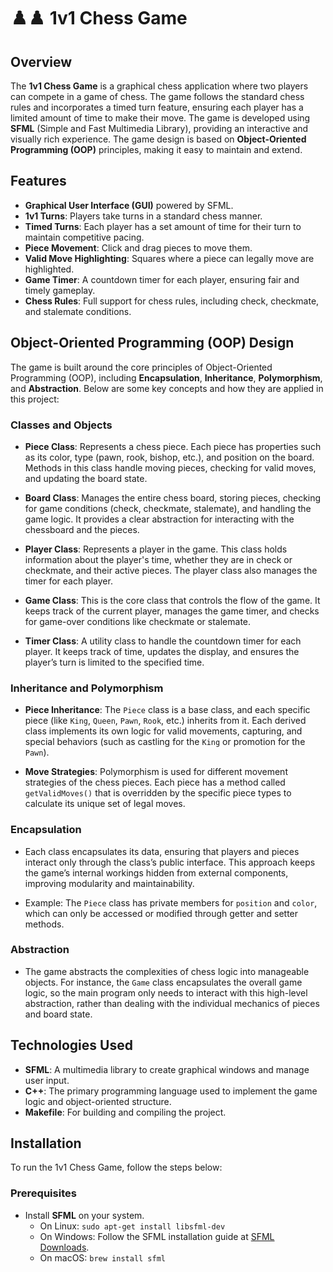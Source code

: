 # ♟️♟️ 1v1 Chess Game

## Overview

The **1v1 Chess Game** is a graphical chess application where two players can compete in a game of chess. The game follows the standard chess rules and incorporates a timed turn feature, ensuring each player has a limited amount of time to make their move. The game is developed using **SFML** (Simple and Fast Multimedia Library), providing an interactive and visually rich experience. The game design is based on **Object-Oriented Programming (OOP)** principles, making it easy to maintain and extend.

## Features

- **Graphical User Interface (GUI)** powered by SFML.
- **1v1 Turns**: Players take turns in a standard chess manner.
- **Timed Turns**: Each player has a set amount of time for their turn to maintain competitive pacing.
- **Piece Movement**: Click and drag pieces to move them.
- **Valid Move Highlighting**: Squares where a piece can legally move are highlighted.
- **Game Timer**: A countdown timer for each player, ensuring fair and timely gameplay.
- **Chess Rules**: Full support for chess rules, including check, checkmate, and stalemate conditions.

## Object-Oriented Programming (OOP) Design

The game is built around the core principles of Object-Oriented Programming (OOP), including **Encapsulation**, **Inheritance**, **Polymorphism**, and **Abstraction**. Below are some key concepts and how they are applied in this project:

### Classes and Objects

- **Piece Class**: Represents a chess piece. Each piece has properties such as its color, type (pawn, rook, bishop, etc.), and position on the board. Methods in this class handle moving pieces, checking for valid moves, and updating the board state.

- **Board Class**: Manages the entire chess board, storing pieces, checking for game conditions (check, checkmate, stalemate), and handling the game logic. It provides a clear abstraction for interacting with the chessboard and the pieces.

- **Player Class**: Represents a player in the game. This class holds information about the player's time, whether they are in check or checkmate, and their active pieces. The player class also manages the timer for each player.

- **Game Class**: This is the core class that controls the flow of the game. It keeps track of the current player, manages the game timer, and checks for game-over conditions like checkmate or stalemate.

- **Timer Class**: A utility class to handle the countdown timer for each player. It keeps track of time, updates the display, and ensures the player’s turn is limited to the specified time.

### Inheritance and Polymorphism

- **Piece Inheritance**: The `Piece` class is a base class, and each specific piece (like `King`, `Queen`, `Pawn`, `Rook`, etc.) inherits from it. Each derived class implements its own logic for valid movements, capturing, and special behaviors (such as castling for the `King` or promotion for the `Pawn`).

- **Move Strategies**: Polymorphism is used for different movement strategies of the chess pieces. Each piece has a method called `getValidMoves()` that is overridden by the specific piece types to calculate its unique set of legal moves.

### Encapsulation

- Each class encapsulates its data, ensuring that players and pieces interact only through the class’s public interface. This approach keeps the game’s internal workings hidden from external components, improving modularity and maintainability.

- Example: The `Piece` class has private members for `position` and `color`, which can only be accessed or modified through getter and setter methods.

### Abstraction

- The game abstracts the complexities of chess logic into manageable objects. For instance, the `Game` class encapsulates the overall game logic, so the main program only needs to interact with this high-level abstraction, rather than dealing with the individual mechanics of pieces and board state.

## Technologies Used

- **SFML**: A multimedia library to create graphical windows and manage user input.
- **C++**: The primary programming language used to implement the game logic and object-oriented structure.
- **Makefile**: For building and compiling the project.

## Installation

To run the 1v1 Chess Game, follow the steps below:

### Prerequisites

- Install **SFML** on your system.
  - On Linux: `sudo apt-get install libsfml-dev`
  - On Windows: Follow the SFML installation guide at [SFML Downloads](https://www.sfml-dev.org/download.php).
  - On macOS: `brew install sfml`

